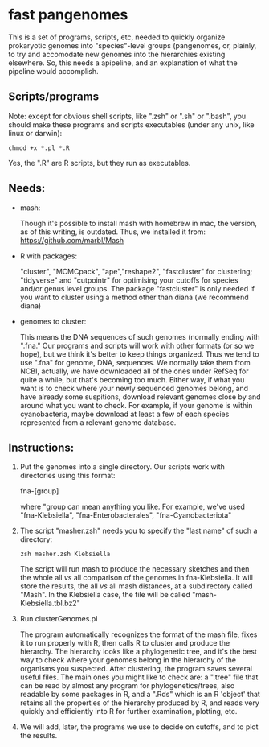 # fast pangenomes
This is a set of programs, scripts, etc, needed to quickly organize prokaryotic genomes into "species"-level groups (pangenomes, or, plainly, to try and accomodate new genomes into the hierarchies existing elsewhere. So, this needs a apipeline, and an explanation of what the pipeline would accomplish.

## Scripts/programs

Note: except for obvious shell scripts, like ".zsh" or ".sh" or ".bash", you should make these programs and scripts executables (under any unix, like linux or darwin):

`chmod +x *.pl *.R`

Yes, the ".R" are R scripts, but they run as executables.

## Needs:
* mash:

  Though it's possible to install mash with homebrew in mac, the version, as of this writing, is outdated. Thus, we installed it from: https://github.com/marbl/Mash

* R with packages:
  
  "cluster", "MCMCpack", "ape","reshape2", "fastcluster" for clustering; "tidyverse" and "cutpointr" for optimising your cutoffs for species and/or genus level groups. The package "fastcluster" is only needed if you want to cluster using a method other than diana (we recommend diana)

  
* genomes to cluster:

  This means the DNA sequences of such genomes (normally ending with ".fna." Our programs and scripts will work with other formats (or so we hope), but we think it's better to keep things organized. Thus we tend to use ".fna" for genome, DNA, sequences. We normally take them from NCBI, actually, we have downloaded all of the ones under RefSeq for quite a while, but that's becoming too much. Either way, if what you want is to check where your newly sequenced genomes belong, and have already some suspitions, download relevant genomes close by and around what you want to check. For example, if your genome is within cyanobacteria, maybe download at least a few of each species represented from a relevant genome database.

## Instructions:
1. Put the genomes into a single directory. Our scripts work with directories using this format:

   fna-[group]

   where "group can mean anything you like. For example, we've used "fna-Klebsiella", "fna-Enterobacterales", "fna-Cyanobacteriota"

2. The script "masher.zsh" needs you to specify the "last name" of such a directory:

   `zsh masher.zsh Klebsiella`

   The script will run mash to produce the necessary sketches and then the whole all _vs_ all comparison of the genomes in fna-Klebsiella. It will store the results, the all _vs_ all mash distances, at a subdirectory called "Mash". In the Klebsiella case, the file will be called "mash-Klebsiella.tbl.bz2"

3. Run clusterGenomes.pl

   The program automatically recognizes the format of the mash file, fixes it to run properly with R, then calls R to cluster and produce the hierarchy. The hierarchy looks like a phylogenetic tree, and it's the best way to check where your genomes belong in the hierarchy of the organisms you suspected. After clustering, the program saves several useful files. The main ones you might like to check are: a ".tree" file that can be read by almost any program for phylogenetics/trees, also readable by some packages in R, and a ".Rds" which is an R 'object' that retains all the properties of the hierarchy produced by R, and reads very quickly and efficiently into R for further examination, plotting, etc.

4. We will add, later, the programs we use to decide on cutoffs, and to plot the results.
